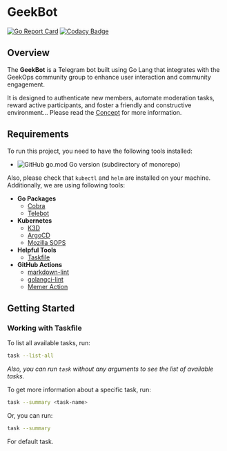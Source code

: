 # GeekBot

[![Go Report Card](https://goreportcard.com/badge/github.com/geekopsua/geekbot)](https://goreportcard.com/report/github.com/geekopsua/geekbot) [![Codacy Badge](https://app.codacy.com/project/badge/Grade/a8a1691dee8a438780caab8cb578353c)](https://app.codacy.com/gh/GeekOpsUA/GeekBot/dashboard?utm_source=gh&utm_medium=referral&utm_content=&utm_campaign=Badge_grade)

## Overview

The **GeekBot** is a Telegram bot built using Go Lang that integrates with the GeekOps community group to enhance user interaction and community engagement.

It is designed to authenticate new members, automate moderation tasks, reward active participants, and foster a friendly and constructive environment...
Please read the [Concept](docs/plan/concept.md) for more information.

## Requirements

To run this project, you need to have the following tools installed:

- ![GitHub go.mod Go version (subdirectory of monorepo)](https://img.shields.io/github/go-mod/go-version/GeekOpsUA/GeekBot)

Also, please check that `kubectl` and `helm` are installed on your machine.
Additionally, we are using following tools:

- **Go Packages**
  - [Cobra](https://cobra.dev/#getting-started)
  - [Telebot](https://github.com/tucnak/telebot#getting-started)
- **Kubernetes**
  - [K3D](https://k3d.io/#installation)
  - [ArgoCD](https://argoproj.github.io/argo-cd/getting_started/#1-install-argo-cd)
  - [Mozilla SOPS](https://github.com/getsops/sops#sops-secrets-operations)
- **Helpful Tools**
  - [Taskfile](https://taskfile.dev/#/)
- **GitHub Actions**
  - [markdown-lint](https://github.com/marketplace/actions/markdown-lint)
  - [golangci-lint](https://github.com/marketplace/actions/run-golangci-lint)
  - [Memer Action](https://github.com/marketplace/actions/memer-action)

## Getting Started

### Working with Taskfile

To list all available tasks, run:

```bash
task --list-all
```

_Also, you can run `task` without any arguments to see the list of available tasks._

To get more information about a specific task, run:

```bash
task --summary <task-name>
```

Or, you can run:

```bash
task --summary
```

For default task.

